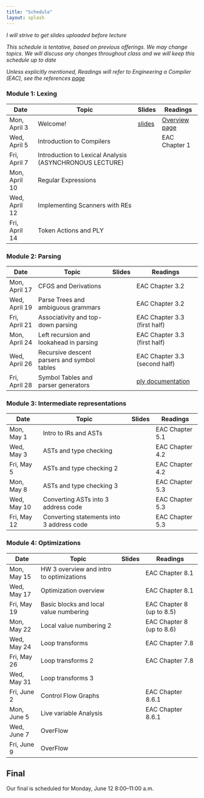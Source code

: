 ```yaml
---
title: "Schedule"
layout: splash
---
```


_I will strive to get slides uploaded before lecture_

_This schedule is tentative, based on previous offerings. We may change topics. We will discuss any changes throughout class and we will keep this schedule up to date_

_Unless explicitly mentioned, Readings will refer to Engineering a Compiler (EAC), see the references [page](https://sorensenucsc.github.io/CSE110A-sp2023/references.html)_

### Module 1: Lexing

| Date             | Topic    | Slides |   Readings
|------------------|----------|--------|----------------
| Mon, April 3    | Welcome!  |  [slides]()   | [Overview page](https://sorensenucsc.github.io/CSE110A-sp2023/overview.html)
| Wed, April 5    | Introduction to Compilers |   | EAC Chapter 1
| Fri, April 7     | Introduction to Lexical Analysis (ASYNCHRONOUS LECTURE)  |  |
| Mon, April 10     |  Regular Expressions | | 
| Wed, April 12     |  Implementing Scanners with REs |  | 
| Fri, April 14     |  Token Actions and PLY | | 

### Module 2: Parsing

| Date             | Topic    | Slides |   Readings
|------------------|----------|--------|----------------
| Mon, April 17     | CFGS and Derivations |  | EAC Chapter 3.2
| Wed, April 19     |  Parse Trees and ambiguous grammars   | | EAC Chapter 3.2
| Fri, April 21     | Associativity and top-down parsing   |   | EAC Chapter 3.3 (first half)
| Mon, April 24     | Left recursion and lookahead in parsing    |  | EAC Chapter 3.3 (first half)
| Wed, April 26     | Recursive descent parsers and symbol tables   |   | EAC Chapter 3.3 (second half)
| Fri, April 28     | Symbol Tables and parser generators |   | [ply documentation](https://www.dabeaz.com/ply/ply.html)


### Module 3: Intermediate representations

| Date             | Topic    | Slides |   Readings
|------------------|----------|--------|----------------
| Mon, May 1      | Intro to IRs and ASTs | |EAC Chapter 5.1
| Wed, May 3      | ASTs and type checking | | EAC Chapter 4.2
| Fri, May 5     | ASTs and type checking 2  | | EAC Chapter 4.2
| Mon, May 8     | ASTs and type checking 3 |  | EAC Chapter 5.3
| Wed, May 10     | Converting ASTs into 3 address code | | EAC Chapter 5.3
| Fri, May 12     | Converting statements into 3 address code | | EAC Chapter 5.3

### Module 4: Optimizations

| Date             | Topic    | Slides |   Readings
|------------------|----------|--------|----------------
| Mon, May 15      | HW 3 overview and intro to optimizations        | | EAC Chapter 8.1
| Wed, May 17     | Optimization overview |  | EAC Chapter 8.1
| Fri, May 19     | Basic blocks and local value numbering |  | EAC Chapter 8 (up to 8.5)
| Mon, May 22     | Local value numbering 2 |  | EAC Chapter 8 (up to 8.6)
| Wed, May 24     | Loop transforms |   | EAC Chapter 7.8
| Fri, May 26     | Loop transforms 2 |  | EAC Chapter 7.8
| Wed, May 31     | Loop transforms 3|  |
| Fri, June 2     | Control Flow Graphs |  | EAC Chapter 8.6.1
| Mon, June 5     | Live variable Analysis || EAC Chapter 8.6.1
| Wed, June 7     | OverFlow
| Fri, June 9     | OverFlow

## Final

Our final is scheduled for Monday, June 12	8:00–11:00 a.m.
